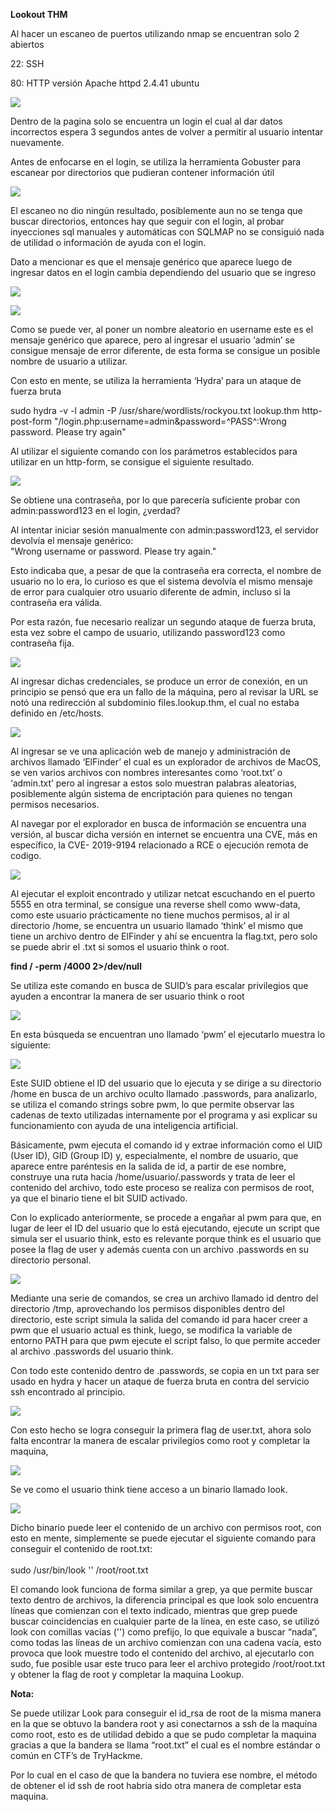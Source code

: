 ﻿**Lookout THM**

Al hacer un escaneo de puertos utilizando nmap se encuentran solo 2 abiertos

22: SSH

80: HTTP versión Apache httpd 2.4.41 ubuntu 

![](/images/archivo_1.png)

Dentro de la pagina solo se encuentra un login el cual al dar datos incorrectos espera 3 segundos antes de volver a permitir al usuario intentar nuevamente.

Antes de enfocarse en el login, se utiliza la herramienta Gobuster para escanear por directorios que pudieran contener información útil

![](/images/archivo_2.png)

El escaneo no dio ningún resultado, posiblemente aun no se tenga que buscar directorios, entonces hay que seguir con el login, al probar inyecciones sql manuales y automáticas con SQLMAP no se consiguió nada de utilidad o información de ayuda con el login.

Dato a mencionar es que el mensaje genérico que aparece luego de ingresar datos en el login cambia dependiendo del usuario que se ingreso

![](/images/archivo_3.png)

![](/images/archivo_4.png)

Como se puede ver, al poner un nombre aleatorio en username este es el mensaje genérico que aparece, pero al ingresar el usuario ‘admin’ se consigue mensaje de error diferente, de esta forma se consigue un posible nombre de usuario a utilizar.

Con esto en mente, se utiliza la herramienta ‘Hydra’ para un ataque de fuerza bruta 

sudo hydra -v -l admin -P /usr/share/wordlists/rockyou.txt lookup.thm http-post-form "/login.php:username=admin&password=^PASS^:Wrong password. Please try again"

Al utilizar el siguiente comando con los parámetros establecidos para utilizar en un http-form, se consigue el siguiente resultado.

![](/images/archivo_5.png)

Se obtiene una contraseña, por lo que parecería suficiente probar con admin:password123 en el login, ¿verdad?

Al intentar iniciar sesión manualmente con admin:password123, el servidor devolvía el mensaje genérico:\
"Wrong username or password. Please try again."

Esto indicaba que, a pesar de que la contraseña era correcta, el nombre de usuario no lo era, lo curioso es que el sistema devolvía el mismo mensaje de error para cualquier otro usuario diferente de admin, incluso si la contraseña era válida.

Por esta razón, fue necesario realizar un segundo ataque de fuerza bruta, esta vez sobre el campo de usuario, utilizando password123 como contraseña fija.

![](/images/archivo_6.png)

Al ingresar dichas credenciales, se produce un error de conexión, en un principio se pensó que era un fallo de la máquina, pero al revisar la URL se notó una redirección al subdominio files.lookup.thm, el cual no estaba definido en /etc/hosts.

![](/images/archivo_7.png)

Al ingresar se ve una aplicación web de manejo y administración de archivos llamado ‘ElFinder’ el cual es un explorador de archivos de MacOS, se ven varios archivos con nombres interesantes como ‘root.txt’ o ‘admin.txt’ pero al ingresar a estos solo muestran palabras aleatorias, posiblemente algún sistema de encriptación para quienes no tengan permisos necesarios.

Al navegar por el explorador en busca de información se encuentra una versión, al buscar dicha versión en internet se encuentra una CVE, más en específico, la CVE- 2019-9194 relacionado a RCE o ejecución remota de codigo.

![](/images/archivo_8.png)

Al ejecutar el exploit encontrado y utilizar netcat escuchando en el puerto 5555 en otra terminal, se consigue una reverse shell como www-data, como este usuario prácticamente no tiene muchos permisos, al ir al directorio /home, se encuentra un usuario llamado ‘think’ el mismo que tiene un archivo dentro de ElFinder y ahí se encuentra la flag.txt, pero solo se puede abrir el .txt si somos el usuario think o root.

**find / -perm /4000 2>/dev/null**


Se utiliza este comando en busca de SUID’s para escalar privilegios que ayuden a encontrar la manera de ser usuario think o root

![](/images/archivo_9.png)

En esta búsqueda se encuentran uno llamado ‘pwm’ el ejecutarlo muestra lo siguiente:

![](/images/archivo_10.png)

Este SUID obtiene el ID del usuario que lo ejecuta y se dirige a su directorio /home en busca de un archivo oculto llamado .passwords, para analizarlo, se utiliza el comando strings sobre pwm, lo que permite observar las cadenas de texto utilizadas internamente por el programa y asi explicar su funcionamiento con ayuda de una inteligencia artificial.

Básicamente, pwm ejecuta el comando id y extrae información como el UID (User ID), GID (Group ID) y, especialmente, el nombre de usuario, que aparece entre paréntesis en la salida de id, a partir de ese nombre, construye una ruta hacia /home/usuario/.passwords y trata de leer el contenido del archivo, todo este proceso se realiza con permisos de root, ya que el binario tiene el bit SUID activado.

Con lo explicado anteriormente, se procede a engañar al pwm para que, en lugar de leer el ID del usuario que lo está ejecutando, ejecute un script que simula ser el usuario think, esto es relevante porque think es el usuario que posee la flag de user y además cuenta con un archivo .passwords en su directorio personal.

![](/images/archivo_11.png)

Mediante una serie de comandos, se crea un archivo llamado id dentro del directorio /tmp, aprovechando los permisos disponibles dentro del directorio, este script simula la salida del comando id para hacer creer a pwm que el usuario actual es think, luego, se modifica la variable de entorno PATH para que pwm ejecute el script falso, lo que permite acceder al archivo .passwords del usuario think.

Con todo este contenido dentro de .passwords, se copia en un txt para ser usado en hydra y hacer un ataque de fuerza bruta en contra del servicio ssh encontrado al principio.

![](/images/archivo_12.png)

Con esto hecho se logra conseguir la primera flag de user.txt, ahora solo falta encontrar la manera de escalar privilegios como root y completar la maquina,

![](/images/archivo_13.png)

Se ve como el usuario think tiene acceso a un binario llamado look.

![](/images/archivo_14.png)

Dicho binario puede leer el contenido de un archivo con permisos root, con esto en mente, simplemente se puede ejecutar el siguiente comando para conseguir el contenido de root.txt:\
\
sudo /usr/bin/look '' /root/root.txt

El comando look funciona de forma similar a grep, ya que permite buscar texto dentro de archivos, la diferencia principal es que look solo encuentra líneas que comienzan con el texto indicado, mientras que grep puede buscar coincidencias en cualquier parte de la línea, en este caso, se utilizó look con comillas vacías ('') como prefijo, lo que equivale a buscar “nada”, como todas las líneas de un archivo comienzan con una cadena vacía, esto provoca que look muestre todo el contenido del archivo, al ejecutarlo con sudo, fue posible usar este truco para leer el archivo protegido /root/root.txt y obtener la flag de root y completar la maquina Lookup.

**Nota:**

Se puede utilizar Look para conseguir el  id\_rsa de root de la misma manera en la que se obtuvo la bandera root y asi conectarnos a ssh de la maquina como root, esto es de utilidad debido a que se pudo completar la maquina gracias a que la bandera se llama “root.txt” el cual es el nombre estándar o común en CTF’s de TryHackme.

Por lo cual en el caso de que la bandera no tuviera ese nombre, el método de obtener el id ssh de root habria sido otra manera de completar esta maquina.
